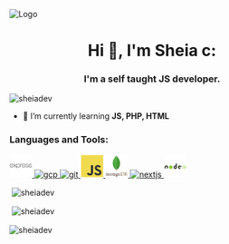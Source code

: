 ![Logo](https://placewaifu.com/image/960/250) 
<h1 align="center">Hi 👋, I'm Sheia c:</h1>
<h3 align="center">I'm a self taught JS developer.</h3>

<p align="left"> <img src="https://komarev.com/ghpvc/?username=sheiadev&label=Profile%20views&color=0e75b6&style=flat" alt="sheiadev" /> </p>


- 🌱 I’m currently learning **JS, PHP, HTML**


<h3 align="left">Languages and Tools:</h3>
<p align="left"> <a href="https://expressjs.com" target="_blank"> <img src="https://raw.githubusercontent.com/devicons/devicon/master/icons/express/express-original-wordmark.svg" alt="express" width="40" height="40"/> </a> <a href="https://cloud.google.com" target="_blank"> <img src="https://www.vectorlogo.zone/logos/google_cloud/google_cloud-icon.svg" alt="gcp" width="40" height="40"/> </a> <a href="https://git-scm.com/" target="_blank"> <img src="https://www.vectorlogo.zone/logos/git-scm/git-scm-icon.svg" alt="git" width="40" height="40"/> </a>  <a href="https://developer.mozilla.org/en-US/docs/Web/JavaScript" target="_blank"> <img src="https://raw.githubusercontent.com/devicons/devicon/master/icons/javascript/javascript-original.svg" alt="javascript" width="40" height="40"/>  </a> <a href="https://www.mongodb.com/" target="_blank"> <img src="https://raw.githubusercontent.com/devicons/devicon/master/icons/mongodb/mongodb-original-wordmark.svg" alt="mongodb" width="40" height="40"/> </a> <a href="https://nextjs.org/" target="_blank"> <img src="https://cdn.worldvectorlogo.com/logos/nextjs-3.svg" alt="nextjs" width="40" height="40"/> </a> <a href="https://nodejs.org" target="_blank"> <img src="https://raw.githubusercontent.com/devicons/devicon/master/icons/nodejs/nodejs-original-wordmark.svg" alt="nodejs" width="40" height="40"/> </a>  </p>


<p>&nbsp;<img align="center" src="https://github-readme-stats.vercel.app/api/top-langs/?username=sheiadev&theme=dracula" alt="sheiadev" /></p>

<p>&nbsp;<img align="center" src="https://github-readme-stats.vercel.app/api?username=sheiadev&show_icons=true&theme=dracula&locale=en" alt="sheiadev" /></p>

<p><img align="center" src="https://github-readme-streak-stats.herokuapp.com/?user=sheiadev&theme=dracula" alt="sheiadev" /></p>
